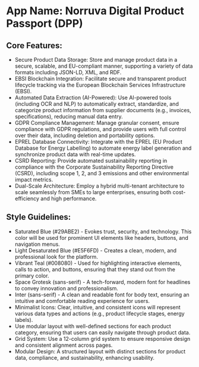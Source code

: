 # **App Name**: Norruva Digital Product Passport (DPP)

## Core Features:

- Secure Product Data Storage: Store and manage product data in a secure, scalable, and EU-compliant manner, supporting a variety of data formats including JSON-LD, XML, and RDF.
- EBSI Blockchain Integration: Facilitate secure and transparent product lifecycle tracking via the European Blockchain Services Infrastructure (EBSI).
- Automated Data Extraction (AI-Powered): Use AI-powered tools (including OCR and NLP) to automatically extract, standardize, and categorize product information from supplier documents (e.g., invoices, specifications), reducing manual data entry.
- GDPR Compliance Management: Manage granular consent, ensure compliance with GDPR regulations, and provide users with full control over their data, including deletion and portability options.
- EPREL Database Connectivity: Integrate with the EPREL (EU Product Database for Energy Labelling) to automate energy label generation and synchronize product data with real-time updates.
- CSRD Reporting: Provide automated sustainability reporting in compliance with the Corporate Sustainability Reporting Directive (CSRD), including scope 1, 2, and 3 emissions and other environmental impact metrics.
- Dual-Scale Architecture: Employ a hybrid multi-tenant architecture to scale seamlessly from SMEs to large enterprises, ensuring both cost-efficiency and high performance.

## Style Guidelines:

- Saturated Blue (#29ABE2) - Evokes trust, security, and technology. This color will be used for prominent UI elements like headers, buttons, and navigation menus.
- Light Desaturated Blue (#E5F6FD) - Creates a clean, modern, and professional look for the platform.
- Vibrant Teal (#008080) - Used for highlighting interactive elements, calls to action, and buttons, ensuring that they stand out from the primary color.
- Space Grotesk (sans-serif) - A tech-forward, modern font for headlines to convey innovation and professionalism.
- Inter (sans-serif) - A clean and readable font for body text, ensuring an intuitive and comfortable reading experience for users.
- Minimalist Icons: Clear, intuitive, and consistent icons will represent various data types and actions (e.g., product lifecycle stages, energy labels).
- Use modular layout with well-defined sections for each product category, ensuring that users can easily navigate through product data.
- Grid System: Use a 12-column grid system to ensure responsive design and consistent alignment across pages.
- Modular Design: A structured layout with distinct sections for product data, compliance, and sustainability, enhancing usability.